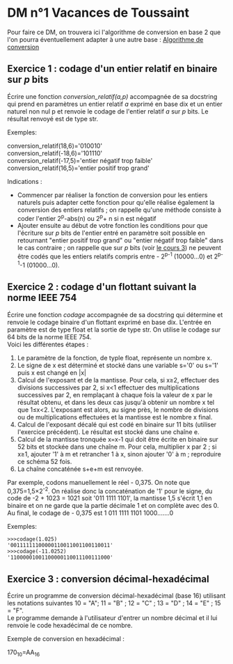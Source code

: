 # DM n°1 Vacances de Toussaint

Pour faire ce DM, on trouvera ici l'algorithme de conversion en base 2 que l'on pourra éventuellement adapter à une autre base : [Algorithme de conversion](https://github.com/VLesieux/NSI/blob/master/Projet_1_Conversions_Bases/Conversions_Thonny.md)


## Exercice 1 : codage d'un entier relatif en binaire sur _p_ bits

Écrire une fonction _conversion_relatif(a,p)_ accompagnée de sa docstring qui prend en paramètres un entier relatif _a_ exprimé en base dix et un entier naturel non nul p et renvoie le codage de l'entier relatif _a_ sur _p_ bits. Le résultat renvoyé est de type str.     

Exemples:    

conversion_relatif(18,6)='010010'         
conversion_relatif(-18,6)='101110'         
conversion_relatif(-17,5)='entier négatif trop faible'      
conversion_relatif(16,5)='entier positif trop grand'

Indications :
- Commencer par réaliser la fonction de conversion pour les entiers naturels puis adapter cette fonction pour qu'elle réalise également la conversion des entiers relatifs ; on rappelle qu'une méthode consiste à coder l'entier 2<sup>p</sup>-abs(n) ou 2<sup>p</sup>+ n si n est négatif
- Ajouter ensuite au début de votre fonction les conditions pour que l'écriture sur _p_ bits de l'entier entré en paramètre soit possible en retournant "entier positif trop grand" ou "entier négatif trop faible" dans le cas contraire ; on rappelle que sur _p_ bits (voir [le cours 3](https://github.com/VLesieux/NSI/blob/master/Cours_3_Representation_des_donn%C3%A9es/Cours_representation_des_donnees.md)) ne peuvent être codés que les entiers relatifs compris entre - 2<sup>p-1</sup> (10000...0) et 2<sup>p-1</sup>-1 (01000...0).


## Exercice 2 : codage d'un flottant suivant la norme IEEE 754

Écrire une fonction _codage_ accompagnée de sa docstring qui détermine et renvoie le codage binaire d'un flottant exprimé en base dix. L'entrée en paramètre est de type float et la sortie de type str. On utilise le codage sur 64 bits de la norme IEEE 754.   
Voici les différentes étapes :
1. Le paramètre de la fonction, de typle float, représente un nombre x.
2. Le signe de x est déterminé et stocké dans une variable s='0' ou s='1' puis x est changé en |x|
3. Calcul de l'exposant et de la mantisse. Pour cela, si x≥2, effectuer des divisions successives par 2, si x<1 effectuer des multiplications successives par 2, en remplaçant à chaque fois la valeur de x par le résultat obtenu, et dans les deux cas jusqu'à obtenir un nombre x tel que 1≤x<2. L'exposant est alors, au signe près, le nombre de divisions ou de multiplications effectuées et la mantisse est le nombre x final.
4. Calcul de l'exposant décalé qui est codé en binaire sur 11 bits (utiliser l'exercice précédent). Le résultat est stocké dans une chaîne e.
5. Calcul de la mantisse tronquée x=x-1 qui doit être écrite en binaire sur 52 bits et stockée dans une chaîne m. Pour cela, multiplier x par 2 ; si x≥1, ajouter '1' à m et retrancher 1 à x, sinon ajouter '0' à m ; reproduire ce schéma 52 fois.
6. La chaîne concaténée s+e+m est renvoyée.

Par exemple, codons manuellement le réel - 0,375. On note que 0,375=1,5×2<sup>-2</sup>. On réalise donc la concaténation de '1' pour le signe, du code de -2 + 1023 = 1021 soit '011 1111 1101', la mantisse 1,5 s'écrit 1,1 en binaire et on ne garde que la partie décimale 1 et on complète avec des 0. Au final, le codage de - 0,375 est 1 011 1111 1101 1000.......0

Exemples:
```  
>>>codage(1.025)
'00111111100000110011001100110011'
>>>codage(-11.0252)
'11000001001100000110011100111000'
```  

## Exercice 3 : conversion décimal-hexadécimal

Écrire un programme de conversion décimal-hexadécimal (base 16) utilisant les notations suivantes 10 = "A"; 11 = "B" ; 12 = "C" ; 13 = "D" ; 14 = "E" ; 15 = "F".     
Le programme demande à l'utilisateur d'entrer un nombre décimal et il lui renvoie le code hexadécimal de ce nombre.

Exemple de conversion en hexadécimal : 

170<sub>10</sub>=AA<sub>16</sub>

